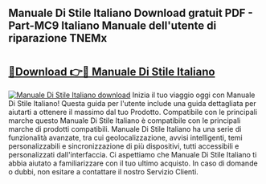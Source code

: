 ## Manuale Di Stile Italiano Download gratuit PDF - Part-MC9 Italiano Manuale dell'utente di riparazione TNEMx

# <h2><a href="http://dfaibmz.blite.top/?on=Manuale+Di+Stile+Italiano">🔗Download 👉🔴 Manuale Di Stile Italiano</a></h2>

[![Manuale Di Stile Italiano download](https://i.imgur.com/lujVjoI.png)](http://dfaibmz.blite.top/?on=Manuale+Di+Stile+Italiano)
Inizia il tuo viaggio oggi con Manuale Di Stile Italiano! Questa guida per l'utente include una guida dettagliata per aiutarti a ottenere il massimo dal tuo Prodotto. Compatibile con le principali marche questo Manuale Di Stile Italiano è compatibile con le principali marche di prodotti compatibili. Manuale Di Stile Italiano ha una serie di funzionalità avanzate, tra cui geolocalizzazione, avvisi intelligenti, temi personalizzabili e sincronizzazione di più dispositivi, tutti accessibili e personalizzati dall'interfaccia. Ci aspettiamo che Manuale Di Stile Italiano ti abbia aiutato a familiarizzare con il tuo ultimo acquisto. In caso di domande o dubbi, non esitare a contattare il nostro Servizio Clienti.
